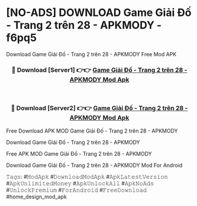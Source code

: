 # [NO-ADS] DOWNLOAD Game Giải Đố - Trang 2 trên 28 - APKMODY - f6pq5
Download Game Giải Đố - Trang 2 trên 28 - APKMODY Free Mod APK

<div align="center">
<h3>🔴 Download [Server1] 👉👉 <a href="https://apk-comot.site?title=Game_Giải_Đố_-_Trang_2_trên_28_-_APKMODY">Game Giải Đố - Trang 2 trên 28 - APKMODY Mod Apk</a></h3><br>

<h3>🔴 Download [Server2] 👉👉 <a href="https://apk-comot.site?title=Game_Giải_Đố_-_Trang_2_trên_28_-_APKMODY">Game Giải Đố - Trang 2 trên 28 - APKMODY Mod Apk</a></h3>
</div>


Free Download APK MOD Game Giải Đố - Trang 2 trên 28 - APKMODY

Download Game Giải Đố - Trang 2 trên 28 - APKMODY 

Free APK MOD Game Giải Đố - Trang 2 trên 28 - APKMODY 

Download Game Giải Đố - Trang 2 trên 28 - APKMODY Mod For Android

𝚃𝚊𝚐𝚜: #𝙼𝚘𝚍𝙰𝚙𝚔 #𝙳𝚘𝚠𝚗𝚕𝚘𝚊𝚍𝙼𝚘𝚍𝙰𝚙𝚔 #𝙰𝚙𝚔𝙻𝚊𝚝𝚎𝚜𝚝𝚅𝚎𝚛𝚜𝚒𝚘𝚗 #𝙰𝚙𝚔𝚄𝚗𝚕𝚒𝚖𝚒𝚝𝚎𝚍𝙼𝚘𝚗𝚎𝚢 #𝙰𝚙𝚔𝚄𝚗𝚕𝚘𝚌𝚔𝙰𝚕𝚕 #𝙰𝚙𝚔𝙽𝚘𝙰𝚍𝚜 #𝚄𝚗𝚕𝚘𝚌𝚔𝙿𝚛𝚎𝚖𝚒𝚞𝚖 #𝙵𝚘𝚛𝙰𝚗𝚍𝚛𝚘𝚒𝚍 #𝙵𝚛𝚎𝚎𝙳𝚘𝚠𝚗𝚕𝚘𝚊𝚍 #home_design_mod_apk